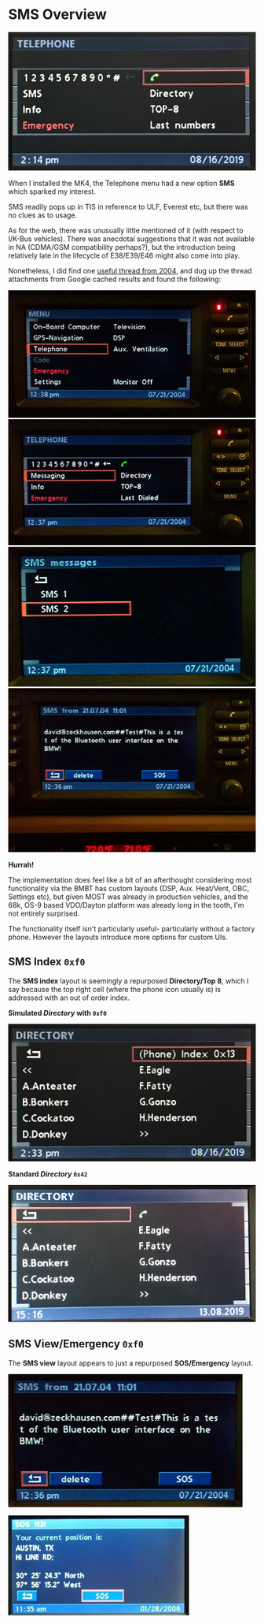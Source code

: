 # SMS Overview

![Telephone SMS Option](dial/dial_create.JPG)

When I installed the MK4, the Telephone menu had a new option **SMS** which sparked my interest.

SMS readily pops up in TIS in reference to ULF, Everest etc, but there was no clues as to usage.

As for the web, there was unusually little mentioned of it (with respect to I/K-Bus vehicles). There was anecdotal suggestions that it was not available in NA (CDMA/GSM compatibility perhaps?), but the introduction being relatively late in the lifecycle of E38/E39/E46 might also come into play.

Nonetheless, I did find one [useful thread from 2004](https://www.bimmerfest.com/forums/showthread.php?t=69485), and dug up the thread attachments from Google cached results and found the following:

![SMS Example 1](sms/2004_1_main_menu.jpeg)
![SMS Example 2](sms/2004_2_phone_menu.jpeg)
![SMS Example 3](sms/2004_3_sms_selection.jpeg)
![SMS Example 4](sms/2004_4_message.jpeg)

**Hurrah!**

The implementation does feel like a bit of an afterthought considering most functionality via the BMBT has custom layouts (DSP, Aux. Heat/Vent, OBC, Settings etc), but given MOST was already in production vehicles, and the 68k, OS-9 based VDO/Dayton platform was already long in the tooth, I'm not entirely surprised.

The functionality itself isn't particularly useful- particularly without a factory phone. However the layouts introduce more options for custom UIs.

## SMS Index `0xf0`

The **SMS index** layout is seemingly a repurposed **Directory/Top 8**, which I say because the top right cell (where the phone icon usually is) is addressed with an out of order index.

**Simulated *Directory* with `0xf0`**

![Fake Directory](sms/directory_fake.JPG)

**Standard *Directory* `0x42`**

![Real Directory](sms/directory_real.JPG)

## SMS View/Emergency `0xf0`

The **SMS view** layout appears to just a repurposed **SOS/Emergency** layout.


![Example SMS](detail/reference_sms_message.jpeg)

![Example SOS](sms/sms_emergency.jpg)
